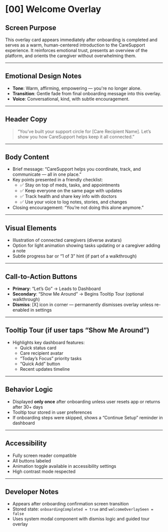 # [00] Welcome Overlay

## Screen Purpose
This overlay card appears immediately after onboarding is completed and serves as a warm, human-centered introduction to the CareSupport experience. It reinforces emotional trust, presents an overview of the platform, and orients the caregiver without overwhelming them.

---

## Emotional Design Notes
- **Tone**: Warm, affirming, empowering — you're no longer alone.
- **Transition**: Gentle fade from final onboarding message into this overlay.
- **Voice**: Conversational, kind, with subtle encouragement.

---

## Header Copy
> “You’ve built your support circle for [Care Recipient Name]. Let’s show you how CareSupport helps keep it all connected.”

---

## Body Content
- Brief message: “CareSupport helps you coordinate, track, and communicate — all in one place.”
- Key points presented in a friendly checklist:
  - ✅ Stay on top of meds, tasks, and appointments
  - ✅ Keep everyone on the same page with updates
  - ✅ Track health and share key info with doctors
  - ✅ Use your voice to log notes, stories, and changes
- Closing encouragement: “You’re not doing this alone anymore.”

---

## Visual Elements
- Illustration of connected caregivers (diverse avatars)
- Option for light animation showing tasks updating or a caregiver adding a note
- Subtle progress bar or “1 of 3” hint (if part of a walkthrough)

---

## Call-to-Action Buttons
- **Primary**: “Let’s Go” → Leads to Dashboard
- **Secondary**: “Show Me Around” → Begins Tooltip Tour (optional walkthrough)
- **Dismiss**: [X] icon in corner — permanently dismisses overlay unless re-enabled in settings

---

## Tooltip Tour (if user taps “Show Me Around”)
- Highlights key dashboard features:
  - Quick status card
  - Care recipient avatar
  - “Today’s Focus” priority tasks
  - “Quick Add” button
  - Recent updates timeline

---

## Behavior Logic
- Displayed **only once** after onboarding unless user resets app or returns after 30+ days
- Tooltip tour stored in user preferences
- If onboarding steps were skipped, shows a “Continue Setup” reminder in dashboard

---

## Accessibility
- Fully screen reader compatible
- All buttons labeled
- Animation toggle available in accessibility settings
- High contrast mode respected

---

## Developer Notes
- Appears after onboarding confirmation screen transition
- Stored state: `onboardingCompleted = true` and `welcomeOverlaySeen = false`
- Uses system modal component with dismiss logic and guided tour overlay

